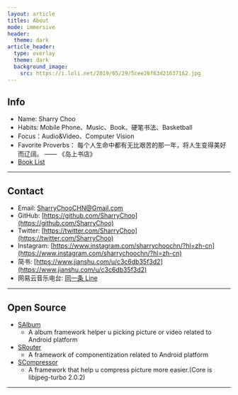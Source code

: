 ```yaml
---
layout: article
titles: About
mode: immersive
header:
  theme: dark
article_header:
  type: overlay
  theme: dark
  background_image:
    src: https://i.loli.net/2019/05/29/5cee26f63d21637162.jpg
---
```


## Info
- Name: Sharry Choo
- Habits: Mobile Phone、Music、Book、硬笔书法、Basketball
- Focus：Audio&Video、Computer Vision
- Favorite Proverbs： 每个人生命中都有无比艰苦的那一年，将人生变得美好而辽阔。 —— 《岛上书店》 
- [Book List](https://sharrychoo.github.io/blog/2018/05/01/book-list.html)

---

## Contact
- Email: SharryChooCHN@Gmail.com
- GitHub: [https://github.com/SharryChoo](https://github.com/SharryChoo)
- Twitter: [https://twitter.com/SharryChoo](https://twitter.com/SharryChoo)
- Instagram: [https://www.instagram.com/sharrychoochn/?hl=zh-cn](https://www.instagram.com/sharrychoochn/?hl=zh-cn)
- 简书: [https://www.jianshu.com/u/c3c6db35f3d2](https://www.jianshu.com/u/c3c6db35f3d2)
- 网易云音乐电台: [同一条 Line](https://music.163.com/#/djradio?id=794045364)

---

## Open Source
- [SAlbum](https://github.com/SharryChoo/SAlbum)
  - A album framework helper u picking picture or video related to Android platform
- [SRouter](https://github.com/SharryChoo/SRouter)
  - A framework of componentization related to Android platform
- [SCompressor](https://github.com/SharryChoo/SCompressor)
  - A framework that help u compress picture more easier.(Core is libjpeg-turbo 2.0.2)

---